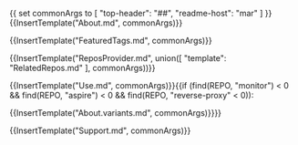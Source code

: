 {{
  set commonArgs to [ "top-header": "##", "readme-host": "mar" ]
}}{{InsertTemplate("About.md", commonArgs)}}

{{InsertTemplate("FeaturedTags.md", commonArgs)}}

{{InsertTemplate("ReposProvider.md", union([ "template": "RelatedRepos.md" ], commonArgs))}}

{{InsertTemplate("Use.md", commonArgs)}}{{if (find(REPO, "monitor") < 0 && find(REPO, "aspire") < 0 && find(REPO, "reverse-proxy" < 0)):

{{InsertTemplate("About.variants.md", commonArgs)}}}}

{{InsertTemplate("Support.md", commonArgs)}}
